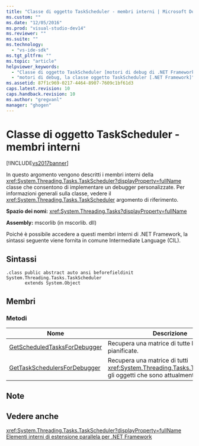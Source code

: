```yaml
---
title: "Classe di oggetto TaskScheduler - membri interni | Microsoft Docs"
ms.custom: ""
ms.date: "12/05/2016"
ms.prod: "visual-studio-dev14"
ms.reviewer: ""
ms.suite: ""
ms.technology: 
  - "vs-ide-sdk"
ms.tgt_pltfrm: ""
ms.topic: "article"
helpviewer_keywords: 
  - "Classe di oggetto TaskScheduler [motori di debug di .NET Framework]"
  - "motori di debug, la classe oggetto TaskScheduler [.NET Framework]"
ms.assetid: 87f1c969-0217-4464-8907-7609c1bf61d3
caps.latest.revision: 10
caps.handback.revision: 10
ms.author: "gregvanl"
manager: "ghogen"
---
```

# Classe di oggetto TaskScheduler - membri interni
[!INCLUDE[vs2017banner](../../code-quality/includes/vs2017banner.md)]

In questo argomento vengono descritti i membri interni della <xref:System.Threading.Tasks.TaskScheduler?displayProperty=fullName> classe che consentono di implementare un debugger personalizzate. Per informazioni generali sulla classe, vedere il <xref:System.Threading.Tasks.TaskScheduler> argomento di riferimento.  
  
 **Spazio dei nomi:** <xref:System.Threading.Tasks?displayProperty=fullName>  
  
 **Assembly:** mscorlib \(in mscorlib. dll\)  
  
 Poiché è possibile accedere a questi membri interni di .NET Framework, la sintassi seguente viene fornita in comune Intermediate Language \(CIL\).  
  
## Sintassi  
  
```  
.class public abstract auto ansi beforefieldinit System.Threading.Tasks.TaskScheduler  
       extends System.Object  
```  
  
## Membri  
  
### Metodi  
  
|Nome|Descrizione|  
|----------|-----------------|  
|[GetScheduledTasksForDebugger](../../extensibility/debugger/getscheduledtasksfordebugger-method.md)|Recupera una matrice di tutte le attività pianificate.|  
|[GetTaskSchedulersForDebugger](../../extensibility/debugger/gettaskschedulersfordebugger-method.md)|Recupera una matrice di tutti <xref:System.Threading.Tasks.TaskScheduler> gli oggetti che sono attualmente attivi.|  
  
## Note  
  
## Vedere anche  
 <xref:System.Threading.Tasks.TaskScheduler?displayProperty=fullName>   
 [Elementi interni di estensione parallela per .NET Framework](../../extensibility/debugger/parallel-extension-internals-for-the-dotnet-framework.md)